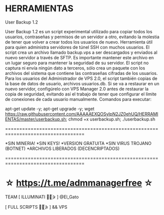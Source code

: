 ﻿# HERRAMIENTAS

User Backup 1.2

User Backup 1.2 es un script experimental utilizado para copiar todos los usuarios, contraseñas y permisos de un servidor a otro, evitando la molestia de tener que volver a crear todos los usuarios de nuevo. Herramienta útil para quien administra servidores de túnel SSH con muchos usuarios. El script crea un archivo llamado backup.vps a ser descargados y enviados al nuevo servidor a través de SFTP. Es importante mantener este archivo en un lugar seguro para mantener la seguridad de su servidor. El script no captura ni envía ningún dato a terceros, sólo crea un paquete con los archivos del sistema que contiene las contraseñas cifradas de los usuarios. Para los usuarios del Administrador de VPS 2.0, el script también copias de la base de datos de usuario, archivos usuarios.db. Si se va a restaurar en un nuevo servidor, configúrelo con VPS Manager 2.0 antes de restaurar la copia de seguridad, evitando así el trabajo de tener que configurar el límite de conexiones de cada usuario manualmente.
Comandos para executar: 

apt-get update -y; apt-get upgrade -y; wget https://raw.githubusercontent.com/AAAAAEXQOSyIpN2JZ0ehUQ/HERRAMIENTAS/master/userbackup.sh; chmod +x userbackup.sh; ./userbackup.sh

==================================================================================

*SIN MINERIA! *SIN KEYS! *VERSION GRATUITA *SIN VIRUS TROJANO (BOTNET) *ARCHIVOS LIBERADOS (DECENCRIPTADOS)

==================================================================================

☆ https://t.me/admmanagerfree ☆
=================================================
TEAM [ ILLUMINATI ⃘⃤꙰✰ ] @El_Gato

[ FULL SCRIPTS ⃘⃤꙰✰ ] && VPS


